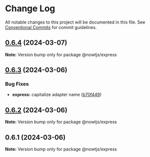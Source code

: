 # Change Log

All notable changes to this project will be documented in this file.
See [Conventional Commits](https://conventionalcommits.org) for commit guidelines.

## [0.6.4](https://github.com/nowtjs/nowt/compare/v0.6.3...v0.6.4) (2024-03-07)

**Note:** Version bump only for package @nowtjs/express

## [0.6.3](https://github.com/nowtjs/nowt/compare/v0.6.2...v0.6.3) (2024-03-06)

### Bug Fixes

- **express:** capitalize adapter name ([b70f449](https://github.com/nowtjs/nowt/commit/b70f449327592dc4c2e223fbea681a3d06a914b5))

## [0.6.2](https://github.com/nowtjs/nowt/compare/v0.6.1...v0.6.2) (2024-03-06)

**Note:** Version bump only for package @nowtjs/express

## 0.6.1 (2024-03-06)

**Note:** Version bump only for package @nowtjs/express
